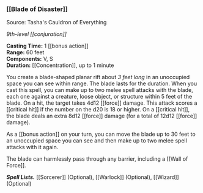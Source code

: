 ### [[Blade of Disaster]] 

Source: Tasha's Cauldron of Everything

_9th-level [[conjuration]]_

**Casting Time:** 1 [[bonus action]]  
**Range:** 60 feet  
**Components:** V, S  
**Duration:** [[Concentration]], up to 1 minute

You create a blade-shaped planar rift about *3 feet long* in an unoccupied space you can see within range. The blade lasts for the duration. When you cast this spell, you can make up to two melee spell attacks with the blade, each one against a creature, loose object, or structure within 5 feet of the blade. On a hit, the target takes 4d12 [[force]] damage. This attack scores a [[critical hit]] if the number on the d20 is 18 or higher. On a [[critical hit]], the blade deals an extra 8d12 [[force]] damage (for a total of 12d12 [[force]] damage).

As a [[bonus action]] on your turn, you can move the blade up to 30 feet to an unoccupied space you can see and then make up to two melee spell attacks with it again.

The blade can harmlessly pass through any barrier, including a [[Wall of Force]].

**_Spell Lists._** [[Sorcerer]] (Optional), [[Warlock]] (Optional), [[Wizard]] (Optional) 